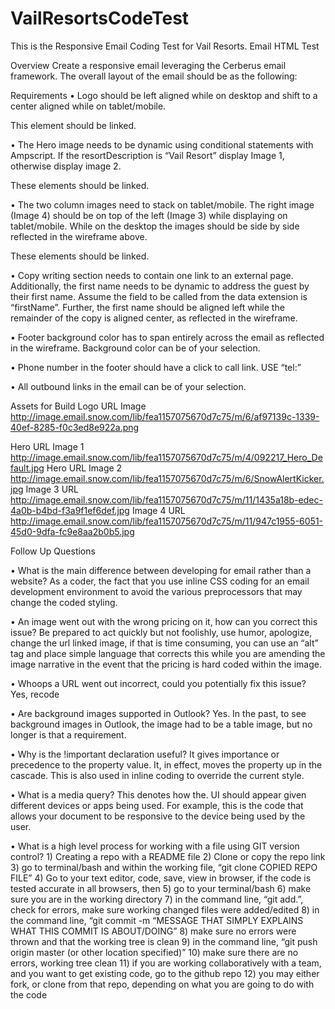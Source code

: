 # VailResortsCodeTest
This is the Responsive Email Coding Test for Vail Resorts.
Email HTML Test

Overview
Create a responsive email leveraging the Cerberus email framework.  The overall layout of the email should be as the following:

 
 

Requirements
•	Logo should be left aligned while on desktop and shift to a center aligned while on tablet/mobile. 

This element should be linked.

•	The Hero image needs to be dynamic using conditional statements with Ampscript. If the resortDescription is “Vail Resort” display Image 1, otherwise display image 2. 

These elements should be linked.

•	The two column images need to stack on tablet/mobile. The right image (Image 4) should be on top of the left (Image 3) while displaying on tablet/mobile. While on the desktop the images should be side by side reflected in the wireframe above. 

These elements should be linked.

•	Copy writing section needs to contain one link to an external page. Additionally, the first name needs to be dynamic to address the guest by their first name. Assume the field to be called from the data extension is “firstName”. Further, the first name should be aligned left while the remainder of the copy is aligned center, as reflected in the wireframe.

•	Footer background color has to span entirely across the email as reflected in the wireframe. Background color can be of your selection.

•	Phone number in the footer should have a click to call link.  USE “tel:”

•	All outbound links in the email can be of your selection.

Assets for Build
Logo URL Image
http://image.email.snow.com/lib/fea1157075670d7c75/m/6/af97139c-1339-40ef-8285-f0c3ed8e922a.png

Hero URL Image 1
http://image.email.snow.com/lib/fea1157075670d7c75/m/4/092217_Hero_Default.jpg
Hero URL Image 2
http://image.email.snow.com/lib/fea1157075670d7c75/m/6/SnowAlertKicker.jpg
Image 3 URL
http://image.email.snow.com/lib/fea1157075670d7c75/m/11/1435a18b-edec-4a0b-b4bd-f3a9f1ef6def.jpg
Image 4 URL
http://image.email.snow.com/lib/fea1157075670d7c75/m/11/947c1955-6051-45d0-9dfa-fc9e8aa2b0b5.jpg

Follow Up Questions

•	What is the main difference between developing for email rather than a website?  As a coder, the fact that you use inline CSS coding for an email development environment to avoid the various preprocessors that may change the coded styling.

•	An image went out with the wrong pricing on it, how can you correct this issue? Be prepared to act quickly but not foolishly, use humor, apologize, change the url linked image, if that is time consuming, you can use an “alt” tag and place simple language that corrects this while you are amending the image narrative in the event that the pricing is hard coded within the image.
	
•	Whoops a URL went out incorrect, could you potentially fix this issue?  Yes, recode 

•	Are background images supported in Outlook? Yes.  In the past, to see background images in Outlook, the image had to be a table image, but no longer is that a requirement.

•	Why is the !important declaration useful?  It gives importance or precedence to the property value.  It, in effect, moves the property up in the cascade.  This is also used in inline coding to override the current style.

•	What is a media query?  This denotes how the. UI should appear given different devices or apps being used.  For example, this is the code that allows your document to be responsive to the device being used by the user.  
	
•	What is a high level process for working with a file using GIT version control?  1) Creating a repo with a README file 2) Clone or copy the repo link 3) go to terminal/bash and within the working file, “git clone COPIED REPO FILE”  4) Go to your text editor, code, save, view in browser, if the code is tested accurate in all browsers, then 5) go to your terminal/bash 6) make sure you are in the working directory 7) in the command line, “git add.”, check for errors, make sure working changed files were added/edited 8) in the command line, “git commit -m “MESSAGE THAT SIMPLY EXPLAINS WHAT THIS COMMIT IS ABOUT/DOING” 8) make sure no errors were thrown and that the working tree is clean 9) in the command line, “git push origin master (or other location specified)” 10) make sure there are no errors, working tree clean 11) if you are working collaboratively with a team, and you want to get existing code, go to the github repo 12) you may either fork, or clone from that repo, depending on what you are going to do with the code
